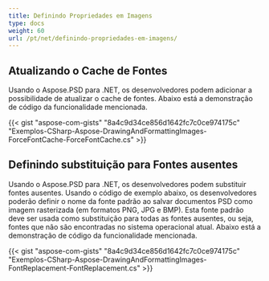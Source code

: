 ```yaml
---
title: Definindo Propriedades em Imagens
type: docs
weight: 60
url: /pt/net/definindo-propriedades-em-imagens/
---
```


## **Atualizando o Cache de Fontes**
Usando o Aspose.PSD para .NET, os desenvolvedores podem adicionar a possibilidade de atualizar o cache de fontes. Abaixo está a demonstração de código da funcionalidade mencionada.


{{< gist "aspose-com-gists" "8a4c9d34ce856d1642fc7c0ce974175c" "Exemplos-CSharp-Aspose-DrawingAndFormattingImages-ForceFontCache-ForceFontCache.cs" >}}
## **Definindo substituição para Fontes ausentes**
Usando o Aspose.PSD para .NET, os desenvolvedores podem substituir fontes ausentes. Usando o código de exemplo abaixo, os desenvolvedores poderão definir o nome da fonte padrão ao salvar documentos PSD como imagem rasterizada (em formatos PNG, JPG e BMP). Esta fonte padrão deve ser usada como substituição para todas as fontes ausentes, ou seja, fontes que não são encontradas no sistema operacional atual. Abaixo está a demonstração de código da funcionalidade mencionada.

{{< gist "aspose-com-gists" "8a4c9d34ce856d1642fc7c0ce974175c" "Exemplos-CSharp-Aspose-DrawingAndFormattingImages-FontReplacement-FontReplacement.cs" >}}
